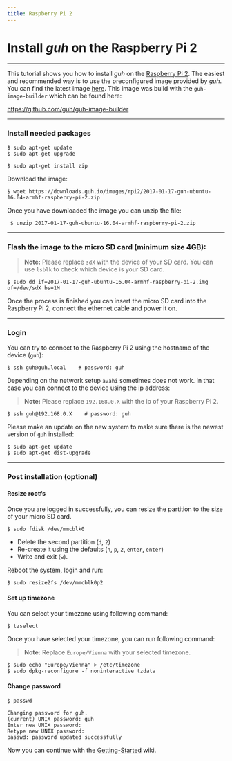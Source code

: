 ```yaml
---
title: Raspberry Pi 2
---
```


# Install *guh* on the Raspberry Pi 2
--------------------------------------------

This tutorial shows you how to install *guh* on the [Raspberry Pi 2](https://www.raspberrypi.org/wiki/hardware/raspberrypi/models/README.md). The easiest and recommended way is to use the preconfigured image provided by *guh*. You can find the latest image [here](https://downloads.guh.io/images/rpi2/2017-01-17-guh-ubuntu-16.04-armhf-raspberry-pi-2.zip). This image was build with the `guh-image-builder` which can be found here:

https://github.com/guh/guh-image-builder

-----------------------------------------------------
### Install needed packages
    
    $ sudo apt-get update
    $ sudo apt-get upgrade
    
    $ sudo apt-get install zip


Download the image:

    $ wget https://downloads.guh.io/images/rpi2/2017-01-17-guh-ubuntu-16.04-armhf-raspberry-pi-2.zip

Once you have downloaded the image you can unzip the file:
   
     $ unzip 2017-01-17-guh-ubuntu-16.04-armhf-raspberry-pi-2.zip


-----------------------------------------------------
### Flash the image to the micro SD card (minimum size 4GB):

> **Note:** Please replace `sdX` with the device of your SD card. You can use `lsblk` to check which device is your SD card. 


    $ sudo dd if=2017-01-17-guh-ubuntu-16.04-armhf-raspberry-pi-2.img of=/dev/sdX bs=1M

Once the process is finished you can insert the micro SD card into the Raspberry Pi 2, connect the ethernet cable and power it on.

-----------------------------------------------------

### Login 
You can try to connect to the Raspberry Pi 2 using the hostname of the device (`guh`):

    $ ssh guh@guh.local    # password: guh

Depending on the network setup `avahi` sometimes does not work. In that case you can connect to the device using the ip address:

> **Note:** Please replace `192.168.0.X` with the ip of your Raspberry Pi 2.

    $ ssh guh@192.168.0.X    # password: guh

Please make an update on the new system to make sure there is the newest version of `guh` installed:

    $ sudo apt-get update
    $ sudo apt-get dist-upgrade


-----------------------------------------------------
### Post installation (optional)

#### Resize rootfs

Once you are logged in successfully, you can resize the partition to the size of your micro SD card.

    $ sudo fdisk /dev/mmcblk0

* Delete the second partition (`d`, `2`) 
* Re-create it using the defaults (`n`, `p`, `2`, `enter`, `enter`) 
* Write and exit (`w`). 

Reboot the system, login and run:

    $ sudo resize2fs /dev/mmcblk0p2

#### Set up timezone

You can select your timezone using following command:

    $ tzselect

Once you have selected your timezone, you can run following command:
> **Note:** Replace `Europe/Vienna` with your selected timezone.

    $ sudo echo "Europe/Vienna" > /etc/timezone
    $ sudo dpkg-reconfigure -f noninteractive tzdata

#### Change password

    $ passwd
  
    Changing password for guh.
    (current) UNIX password: guh
    Enter new UNIX password:
    Retype new UNIX password:
    passwd: password updated successfully


Now you can continue with the [Getting-Started](/wiki/nymea/master/getting-started) wiki.
